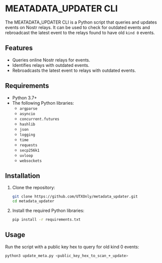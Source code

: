 # MEATADATA_UPDATER CLI

The MEATADATA_UPDATER CLI is a Python script that queries and updates events on Nostr relays. It can be used to check for outdated events and rebroadcast the latest event to the relays found to have old `kind 0` events.

## Features

- Queries online Nostr relays for events.
- Identifies relays with outdated events.
- Rebroadcasts the latest event to relays with outdated events.

## Requirements

- Python 3.7+
- The following Python libraries:
  - `argparse`
  - `asyncio`
  - `concurrent.futures`
  - `hashlib`
  - `json`
  - `logging`
  - `time`
  - `requests`
  - `secp256k1`
  - `uvloop`
  - `websockets`

## Installation

1. Clone the repository:

    ```sh
    git clone https://github.com/UTXOnly/metadata_updater.git
    cd metadata_updater
    ```

2. Install the required Python libraries:

    ```sh
    pip install -r requirements.txt
    ```

## Usage

Run the script with a public key hex to query for old kind 0 events:

```sh
python3 update_meta.py <public_key_hex_to_scan_+_update>

